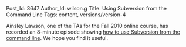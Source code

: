 Post_Id: 3647
Author_Id: wilson.g
Title: Using Subversion from the Command Line
Tags: content, versions/version-4

<p>Ainsley Lawson, one of the TAs for the Fall 2010 online course, has recorded an 8-minute episode showing <a href="/4_0/vc/commandline.html">how to use Subversion from the command line</a>. We hope you find it useful.</p>
